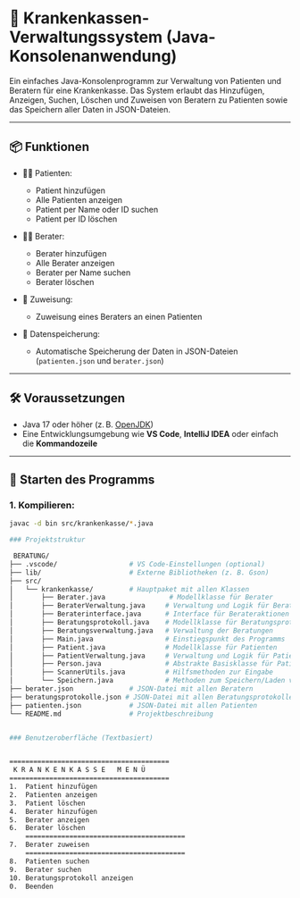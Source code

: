 # 🏥 Krankenkassen-Verwaltungssystem (Java-Konsolenanwendung)

Ein einfaches Java-Konsolenprogramm zur Verwaltung von Patienten und Beratern für eine Krankenkasse. Das System erlaubt das Hinzufügen, Anzeigen, Suchen, Löschen und Zuweisen von Beratern zu Patienten sowie das Speichern aller Daten in JSON-Dateien.

---

## 📦 Funktionen

- 🧑‍⚕️ Patienten:
  - Patient hinzufügen
  - Alle Patienten anzeigen
  - Patient per Name oder ID suchen
  - Patient per ID löschen

- 👨‍💼 Berater:
  - Berater hinzufügen
  - Alle Berater anzeigen
  - Berater per Name suchen
  - Berater löschen

- 🔁 Zuweisung:
  - Zuweisung eines Beraters an einen Patienten

- 💾 Datenspeicherung:
  - Automatische Speicherung der Daten in JSON-Dateien (`patienten.json` und `berater.json`)

---

## 🛠️ Voraussetzungen

- Java 17 oder höher (z. B. [OpenJDK](https://jdk.java.net/))
- Eine Entwicklungsumgebung wie **VS Code**, **IntelliJ IDEA** oder einfach die **Kommandozeile**

---

## 🚀 Starten des Programms

### 1. Kompilieren:

```bash
javac -d bin src/krankenkasse/*.java

### Projektstruktur

 BERATUNG/
├── .vscode/                  # VS Code-Einstellungen (optional)
├── lib/                      # Externe Bibliotheken (z. B. Gson)
├── src/
│   └── krankenkasse/         # Hauptpaket mit allen Klassen
│       ├── Berater.java                # Modellklasse für Berater
│       ├── BeraterVerwaltung.java     # Verwaltung und Logik für Berater
│       ├── Beraterinterface.java      # Interface für Berateraktionen
│       ├── Beratungsprotokoll.java    # Modellklasse für Beratungsprotokolle
│       ├── Beratungsverwaltung.java   # Verwaltung der Beratungen
│       ├── Main.java                  # Einstiegspunkt des Programms
│       ├── Patient.java               # Modellklasse für Patienten
│       ├── PatientVerwaltung.java     # Verwaltung und Logik für Patienten
│       ├── Person.java                # Abstrakte Basisklasse für Patient/Berater
│       ├── ScannerUtils.java          # Hilfsmethoden zur Eingabe
│       └── Speichern.java             # Methoden zum Speichern/Laden von JSON-Dateien
├── berater.json              # JSON-Datei mit allen Beratern
├── beratungsprotokolle.json # JSON-Datei mit allen Beratungsprotokollen
├── patienten.json            # JSON-Datei mit allen Patienten
└── README.md                 # Projektbeschreibung


### Benutzeroberfläche (Textbasiert)


========================================
 K R A N K E N K A S S E   M E N Ü
========================================
1.  Patient hinzufügen
2.  Patienten anzeigen
3.  Patient löschen
4.  Berater hinzufügen
5.  Berater anzeigen
6.  Berater löschen
    ========================================
7.  Berater zuweisen
    ========================================
8.  Patienten suchen
9.  Berater suchen
10. Beratungsprotokoll anzeigen
0.  Beenden